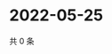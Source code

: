 # 2022-05-25

共 0 条

<!-- BEGIN WEIBO -->
<!-- 最后更新时间 Wed May 25 2022 18:19:42 GMT+0800 (China Standard Time) -->

<!-- END WEIBO -->

